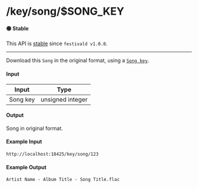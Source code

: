# /key/song/$SONG_KEY

#### 🟢 Stable
This API is [stable](/api-stability/marker.md) since `festivald v1.0.0`.

---

Download this `Song` in the original format, using a [`Song key`](/common-objects/key.md).

#### Input
| Input    | Type             |
|----------|------------------|
| Song key | unsigned integer |

#### Output
Song in original format.

#### Example Input
```http
http://localhost:18425/key/song/123
```

#### Example Output
```plaintext
Artist Name - Album Title - Song Title.flac
```

